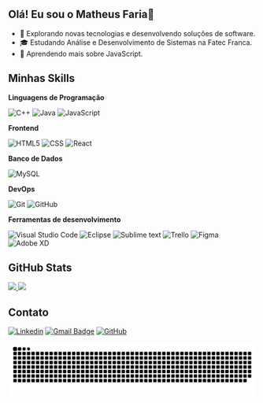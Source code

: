 ## Olá! Eu sou o Matheus Faria👋

- 🤔 Explorando novas tecnologias e desenvolvendo soluções de software.
- 🎓 Estudando Análise e Desenvolvimento de Sistemas na Fatec Franca.
- 🌱 Aprendendo mais sobre JavaScript.

## Minhas Skills

**Linguagens de Programação**

![C++](https://img.shields.io/badge/-C++-333333?style=flat&logo=C%2B%2B&logoColor=00599C)
![Java](https://img.shields.io/badge/-Java-333333?style=flat&logo=java)
![JavaScript](https://img.shields.io/badge/-JavaScript-333333?style=flat&logo=javascript)

**Frontend**

![HTML5](https://img.shields.io/badge/-HTML5-333333?style=flat&logo=HTML5) 
![CSS](https://img.shields.io/badge/-CSS-333333?style=flat&logo=CSS3&logoColor=1572B6)
![React](https://img.shields.io/badge/-React-333333?style=flat&logo=react)

**Banco de Dados**

![MySQL](https://img.shields.io/badge/-MySQL-333333?style=flat&logo=mysql)

**DevOps**

![Git](https://img.shields.io/badge/-Git-333333?style=flat&logo=git)
![GitHub](https://img.shields.io/badge/-GitHub-333333?style=flat&logo=github)

**Ferramentas de desenvolvimento**

![Visual Studio Code](https://img.shields.io/badge/-Visual%20Studio%20Code-333333?style=flat&logo=visual-studio)
![Eclipse](https://img.shields.io/badge/-Eclipse-333333?style=flat&logo=eclipse-ide&logoColor=2C2255)
![Sublime text](https://img.shields.io/badge/-Sublime%20Text-333333?style=flat&logo=sublime-text)
![Trello](https://img.shields.io/badge/-Trello-333333?style=flat&logo=trello)
![Figma](https://img.shields.io/badge/-Figma-333333?style=flat&logo=figma)
![Adobe XD](https://img.shields.io/badge/-Adobe%20XD-333333?style=flat&logo=adobe-xd)

## GitHub Stats

<a href="https://github.com/omatheusfaria" title="Perfil do Matheus Faria">
  <img height="170em" src="https://github-readme-stats.vercel.app/api?username=omatheusfaria&theme=tokyonight&show_icons=true" />
  <img height="170em" src="https://github-readme-stats.vercel.app/api/top-langs/?username=omatheusfaria&theme=tokyonight&show_icons=true" />
</a>

## Contato

[![Linkedin](https://img.shields.io/badge/-Linkedin-blue?style=flat-square&logo=Linkedin&logoColor=white&link=https://www.linkedin.com/in/matheusfaria-dev/)](https://www.linkedin.com/in/matheusfaria-dev/)
[![Gmail Badge](https://img.shields.io/badge/-Gmail-006bed?style=flat-square&logo=Gmail&logoColor=white&link=mailto:matheus@email.com)](mailto:lampersmatheusdk@gmail.com)
[![GitHub](https://img.shields.io/github/followers/omatheusfaria?label=follow&style=social)](https://github.com/omatheusfaria)
<br>

![Snake animation](https://raw.githubusercontent.com/Platane/snk/output/github-contribution-grid-snake.svg) 

